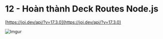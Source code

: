 # 12 - Hoàn thành Deck Routes Node.js

[https://joi.dev/api/?v=17.3.0](https://joi.dev/api/?v=17.3.0)

![Imgur](https://i.imgur.com/W7ylOz9.png)    